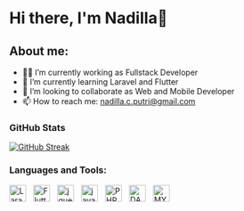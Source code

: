 # Hi there, I'm Nadilla👋
## About me:
- 👩‍💻 I’m currently working as Fullstack Developer
- 🌱 I’m currently learning Laravel and Flutter
- 👯 I’m looking to collaborate as Web and Mobile Developer
- 📫 How to reach me: nadilla.c.putri@gmail.com


### GitHub Stats

[![GitHub Streak](https://github-readme-streak-stats.herokuapp.com?user=nadillachantika&theme=radical)](https://git.io/streak-stats)
   
### Languages and Tools:
[<img align="left" alt="Laravel" width="30px" src="https://upload.wikimedia.org/wikipedia/commons/thumb/9/9a/Laravel.svg/1969px-Laravel.svg.png" style="padding-right:10px;" />][laravel]
[<img align="left" alt="Flutter" width="30px" src="https://cdn.jsdelivr.net/gh/devicons/devicon/icons/flutter/flutter-original.svg" style="padding-right:10px;" />][flutter]
[<img align="left" alt="jquery" width="30px" src="https://cdn.jsdelivr.net/gh/devicons/devicon/icons/jquery/jquery-original-wordmark.svg" style="padding-right:10px;" />][jquery]
[<img align="left" alt="javascript" width="30px" src="https://cdn.jsdelivr.net/gh/devicons/devicon/icons/javascript/javascript-original.svg" style="padding-right:10px;" />][javascript]
[<img align="left" alt="PHP" width="30px" src="https://cdn.jsdelivr.net/gh/devicons/devicon/icons/php/php-original.svg" style="padding-right:10px;" />][php]
[<img align="left" alt="DART" width="30px" src="https://cdn.jsdelivr.net/gh/devicons/devicon/icons/dart/dart-original.svg" style="padding-right:10px;" />][dart]
[<img align="left" alt="MYSQL" width="30px" src="https://cdn.jsdelivr.net/gh/devicons/devicon/icons/mysql/mysql-original.svg" style="padding-right:10px;" />][mysql]

[laravel]: #
[flutter]: #
[jquery]: #
[javascript]: #
[php]: #
[dart]: #
[mysql]: #


